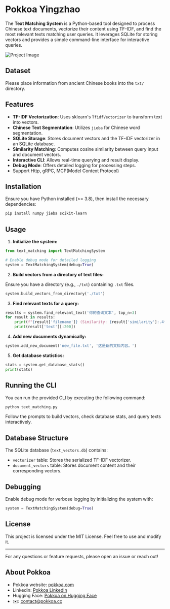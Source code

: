 # Pokkoa Yingzhao

The **Text Matching System** is a Python-based tool designed to process Chinese text documents, vectorize their content using TF-IDF, and find the most relevant texts matching user queries. It leverages SQLite for storing vectors and provides a simple command-line interface for interactive queries.

![Project Image](https://pukkoa.cc/xianghuo/out-pokkoa-img/shj-yingshao.jpg)

## Dataset

Please place information from ancient Chinese books into the `txt/` directory.

## Features

- **TF-IDF Vectorization**: Uses sklearn's `TfidfVectorizer` to transform text into vectors.
- **Chinese Text Segmentation**: Utilizes `jieba` for Chinese word segmentation.
- **SQLite Storage**: Stores document vectors and the TF-IDF vectorizer in an SQLite database.
- **Similarity Matching**: Computes cosine similarity between query input and document vectors.
- **Interactive CLI**: Allows real-time querying and result display.
- **Debug Mode**: Offers detailed logging for processing steps.
- Support Http, gRPC, MCP(Model Context Protocol)

## Installation

Ensure you have Python installed (>= 3.8), then install the necessary dependencies:

```bash
pip install numpy jieba scikit-learn
```

## Usage

1. **Initialize the system:**

```python
from text_matching import TextMatchingSystem

# Enable debug mode for detailed logging
system = TextMatchingSystem(debug=True)
```

2. **Build vectors from a directory of text files:**

Ensure you have a directory (e.g., `./txt`) containing `.txt` files.

```python
system.build_vectors_from_directory('./txt')
```

3. **Find relevant texts for a query:**

```python
results = system.find_relevant_text('你的查询文本', top_n=3)
for result in results:
    print(f"{result['filename']} (Similarity: {result['similarity']:.4f})")
    print(result['text'][:200])
```

4. **Add new documents dynamically:**

```python
system.add_new_document('new_file.txt', '这是新的文档内容。')
```

5. **Get database statistics:**

```python
stats = system.get_database_stats()
print(stats)
```

## Running the CLI

You can run the provided CLI by executing the following command:

```bash
python text_matching.py
```

Follow the prompts to build vectors, check database stats, and query texts interactively.

## Database Structure

The SQLite database (`text_vectors.db`) contains:

- `vectorizer` table: Stores the serialized TF-IDF vectorizer.
- `document_vectors` table: Stores document content and their corresponding vectors.

## Debugging

Enable debug mode for verbose logging by initializing the system with:

```python
system = TextMatchingSystem(debug=True)
```

## License

This project is licensed under the MIT License. Feel free to use and modify it.

---

For any questions or feature requests, please open an issue or reach out!

## About Pokkoa

- Pokkoa website: [pokkoa.com](https://pokkoa.com)
- Linkedin: [Pokkoa LinkedIn](https://www.linkedin.com/company/pokkoa)
- Hugging Face: [Pokkoa on Hugging Face](https://huggingface.co/pokkoa)
- ✉️: [contact@pokkoa.cc](contact@pokkoa.cc)

